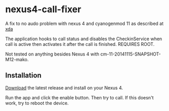 # nexus4-call-fixer
A fix to no audo problem with nexus 4 and cyanogenmod 11 as described at [xda](http://forum.xda-developers.com/showpost.php?p=57445259&postcount=28)

The application hooks to call status and disables the CheckinService when call is active then activates it after the call is finished. REQUIRES ROOT.

Not tested on anything besides Nexus 4 with cm-11-20141115-SNAPSHOT-M12-mako.

## Installation
[Download](https://github.com/groupsky/nexus4-call-fixer/releases) the latest release and install on your Nexus 4.

Run the app and click the enable button. Then try to call. If this doesn't work, try to reboot the device.

